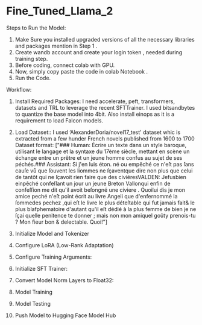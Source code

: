 # Fine_Tuned_Llama_2
Steps to Run the Model:

1. Make Sure you installed upgraded versions of all the necessary libraries and packages mention in Step 1 .
2. Create wandb account and create your login token , needed during training step.
3. Before coding, connect colab with GPU.
4. Now, simply copy paste the code in colab Notebook .
5. Run the Code.

Workflow:
1. Install Required Packages:
I need accelerate, peft, transformers, datasets and TRL to leverage the recent SFTTrainer. I used bitsandbytes to quantize the base model into 4bit. Also install einops as it is a requirement to load Falcon models.

2. Load Dataset::
I used ‘AlexanderDoria/novel17_test' dataset whic is extracted from a few hunder French novels published from 1600 to 1700
Dataset format: 
["### Human: Écrire un texte dans un style baroque, utilisant le langage et la syntaxe du 17ème siècle, mettant en scène un échange entre un prêtre et un jeune homme confus au sujet de ses péchés.### Assistant: Si j'en luis éton. né ou empêché ce n'eſt pas ſans cauſe vů que ſouvent les liommes ne ſçaventque dire non plus que celui de tantôt qui ne ſçavoit rien faire que des civiéresVALDEN: Jefusbien einpêché confeſſant un jour un jeune Breton Vallonqui enfin de confeſſion me dit qu'il avoit beſongné une civiere . Quoilui dis je mon amice peché n'eſt point écrit au livre Angeli que d'enfernommé la ſommedes pechez ,qui eſt le livre le plus déteſtable qui fut jamais fait& le plus blafphematoire d'autant qu'il eſt dédié à la plus femme de bien je ne ſçai quelle penitence te donner ; mais non mon amiquel goûty prenois-tu ? Mon fieur bon & delectable. Quoi!"]

3. Initialize Model and Tokenizer  
4. Configure LoRA (Low-Rank Adaptation)
5. Configure Training Arguments:
6. Initialize SFT Trainer:
7. Convert Model Norm Layers to Float32:
8. Model Training
9. Model Testing
10. Push Model to Hugging Face Model Hub
